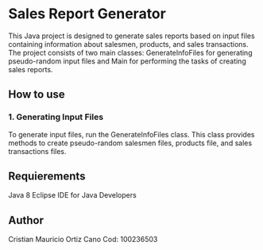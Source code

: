 # Sales Report Generator

This Java project is designed to generate sales reports based on input files containing information about salesmen, products, and sales transactions. The project consists of two main classes: GenerateInfoFiles for generating pseudo-random input files and Main for performing the tasks of creating sales reports.

## How to use

### 1. Generating Input Files

To generate input files, run the GenerateInfoFiles class. This class provides methods to create pseudo-random salesmen files, products file, and sales transactions files.

## Requierements 

Java 8
Eclipse IDE for Java Developers

## Author

Cristian Mauricio Ortiz Cano Cod: 100236503
